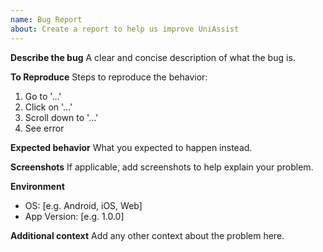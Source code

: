 ```yaml
---
name: Bug Report
about: Create a report to help us improve UniAssist
---
```


**Describe the bug**
A clear and concise description of what the bug is.

**To Reproduce**
Steps to reproduce the behavior:
1. Go to '...'
2. Click on '...'
3. Scroll down to '...'
4. See error

**Expected behavior**
What you expected to happen instead.

**Screenshots**
If applicable, add screenshots to help explain your problem.

**Environment**
- OS: [e.g. Android, iOS, Web]
- App Version: [e.g. 1.0.0]

**Additional context**
Add any other context about the problem here. 